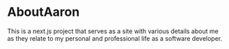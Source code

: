 # AboutAaron

This is a next.js project that serves as a site with various details about me as they relate to my personal and professional life as a software developer.
